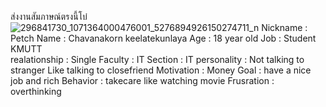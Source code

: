 ส่งงานสัมภาษณ์ตรงนี้โบ๋
![296841730_1071364000476001_5276894926150274711_n](https://github.com/user-attachments/assets/588a0cad-3b5b-446a-8eac-0bbdd2e9695a)
Nickname : Petch
Name : Chavanakorn keelatekunlaya
Age : 18 year old
Job : Student KMUTT <br>
realationship : Single
Faculty : IT
Section : IT
personality : Not talking to stranger Like talking to closefriend
Motivation : Money
Goal : have a nice job and rich
Behavior : takecare like watching movie
Frusration : overthinking
